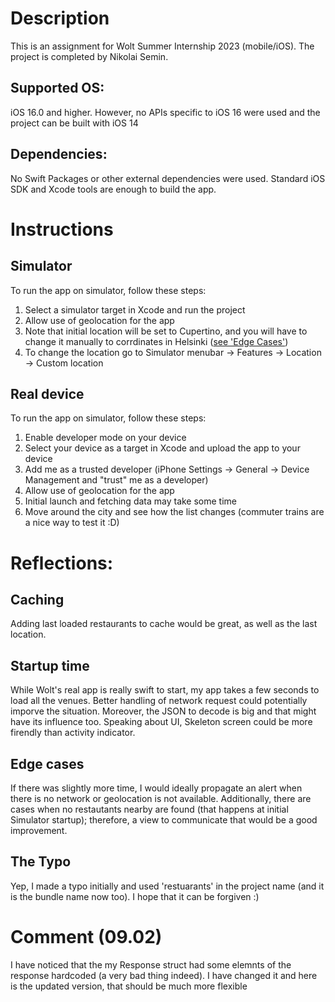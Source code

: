 # Description
This is an assignment for Wolt Summer Internship 2023 (mobile/iOS). The project is completed by Nikolai Semin.

## Supported OS:
iOS 16.0 and higher. However, no APIs specific to iOS 16 were used and the project can be built with iOS 14

## Dependencies:
No Swift Packages or other external dependencies were used. Standard iOS SDK and Xcode tools are enough to build the app.

# Instructions
## Simulator

To run the app on simulator, follow these steps:

1. Select a simulator target in Xcode and run the project 
2. Allow use of geolocation for the app
3. Note that initial location will be set to Cupertino, and you will have to change it manually to corrdinates in Helsinki ([see 'Edge Cases'](#edge-cases))
4. To change the location go to Simulator menubar -> Features -> Location -> Custom location

## Real device 

To run the app on simulator, follow these steps:

1. Enable developer mode on your device
2. Select your device as a target in Xcode and upload the app to your device
3. Add me as a trusted developer (iPhone Settings -> General -> Device Management and "trust" me as a developer)
4. Allow use of geolocation for the app
5. Initial launch and fetching data may take some time
6. Move around the city and see how the list changes (commuter trains are a nice way to test it :D) 


# Reflections:
## Caching
Adding last loaded restaurants to cache would be great, as well as the last location.

## Startup time
While Wolt's real app is really swift to start, my app takes a few seconds to load all the venues. Better handling of network request could potentially imporve the situation. Moreover, the JSON to decode is big and that might have its influence too. Speaking about UI, Skeleton screen could be more firendly than activity indicator.

## Edge cases
If there was slightly more time, I would ideally propagate an alert when there is no network or geolocation is not available. Additionally, there are cases when no restautants nearby are found (that happens at initial Simulator startup); therefore, a view to communicate that would be a good improvement.

## The Typo
Yep, I made a typo initially and used 'restuarants' in the project name (and it is the bundle name now too). I hope that it can be forgiven :)

# Comment (09.02)
I have noticed that the my Response struct had some elemnts of the response hardcoded (a very bad thing indeed). I have changed it and here is the updated version, that should be much more flexible
